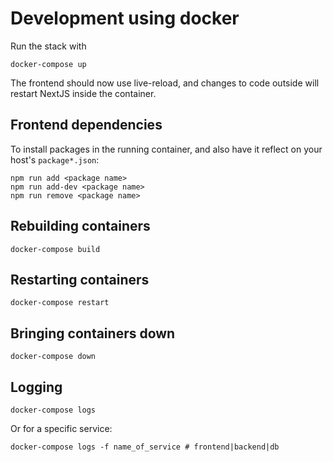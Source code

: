# Development using docker

Run the stack with

```shell
docker-compose up
```

The frontend should now use live-reload, and changes to code outside will restart NextJS inside the container.

## Frontend dependencies

To install packages in the running container, and also have it reflect on your host's `package*.json`:

```shell
npm run add <package name>
npm run add-dev <package name>
npm run remove <package name>
```

## Rebuilding containers

```shell
docker-compose build
```

## Restarting containers

```shell
docker-compose restart
```

## Bringing containers down

```shell
docker-compose down
```

## Logging

```shell
docker-compose logs
```

Or for a specific service:

```shell
docker-compose logs -f name_of_service # frontend|backend|db
```

